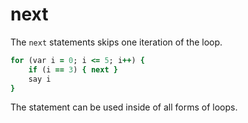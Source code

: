 # next

The `next` statements skips one iteration of the loop.

```ruby
for (var i = 0; i <= 5; i++) {
    if (i == 3) { next }
    say i
}
```

The statement can be used inside of all forms of loops.
